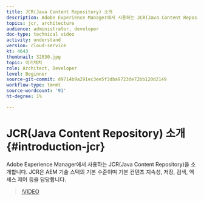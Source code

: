 ```yaml
---
title: JCR(Java Content Repository) 소개
description: Adobe Experience Manager에서 사용하는 JCR(Java Content Repository)을 소개합니다. JCR은 AEM 기술 스택의 기본 수준이며 기본 컨텐츠 지속성, 저장, 검색, 액세스 제어 등을 담당합니다.
topics: jcr, architecture
audience: administrator, developer
doc-type: technical video
activity: understand
version: cloud-service
kt: 4643
thumbnail: 32030.jpg
topic: 아키텍처
role: Architect, Developer
level: Beginner
source-git-commit: d9714b9a291ec3ee5f3dba9723de72bb120d2149
workflow-type: tm+mt
source-wordcount: '91'
ht-degree: 1%

---
```



# JCR(Java Content Repository) 소개 {#introduction-jcr}

Adobe Experience Manager에서 사용하는 JCR(Java Content Repository)을 소개합니다. JCR은 AEM 기술 스택의 기본 수준이며 기본 컨텐츠 지속성, 저장, 검색, 액세스 제어 등을 담당합니다.

>[!VIDEO](https://video.tv.adobe.com/v/32030/?quality=12&learn=on)
